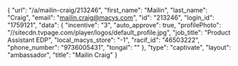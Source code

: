 {
    "url": "\/a\/mailin-craig\/213246",
    "first_name": "Mailin",
    "last_name": "Craig",
    "email": "mailin.craig@macys.com",
    "id": "213246",
    "login_id": "1759121",
    "data": {
        "incentive": "3",
        "auto_approve": true,
        "profilePhoto": "\/\/sitecdn.tvpage.com\/player\/logos\/default_profile.jpg",
        "job_title": "Product Assistant EDP",
        "local_macys_store": "-1",
        "racif_id": "46503222",
        "phone_number": "9736005431",
        "tongal": ""
    },
    "type": "captivate",
    "layout": "ambassador",
    "title": "Mailin Craig"
}